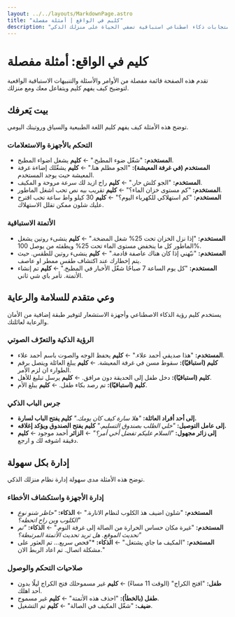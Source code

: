 ```yaml
---
layout: ../../layouts/MarkdownPage.astro
title: "كليم في الواقع | أمثلة مفصلة"
description: "استكشف سيناريوهات واقعية، أوامر، واستجابات ذكاء اصطناعي استباقية تضفي الحياة على منزلك الذكي."
---
```


# كليم في الواقع: أمثلة مفصلة

تقدم هذه الصفحة قائمة مفصلة من الأوامر والأسئلة والتنبيهات الاستباقية الواقعية لتوضيح كيف يفهم كليم ويتفاعل معك ومع منزلك.
## بيت يَعرفك

<div id="bayt-yaerifuk"></div>

توضح هذه الأمثلة كيف يفهم كليم اللغة الطبيعية والسياق وروتينك اليومي.

### التحكم بالأجهزة والاستعلامات

- **المستخدم:** "شغّل ضوء المطبخ." ← **كليم** يشغل اضواء المطبخ.
- **المستخدم (في غرفة المعيشة):** "الجو مظلم هنا." ← **كليم** يشغّلك إضاءة غرفة المعيشة حيث يوجد المستخدم.
- **المستخدم:** "الجو كلش حار." ← **كليم** راح ازيد لك سرعة مروحة و المكيف.
- **المستخدم:** "كم مستوى خزان الماء؟" ← **كليم** تقريب بيه نص تحب اشغل الماطور.
- **المستخدم:** "كم استهلاكي للكهرباء اليوم؟" ← **كليم** 30 كيلو واط ساعة تحب اقترح عليك شلون ممكن تقلل الاستهلاك.

### الأتمتة الاستباقية

- **المستخدم:** "إذا نزل الخزان تحت 25% شغل المضخة." ← **كليم** ينشىء روتين يشغل الماطور كل ما ينخفض مستوى الماء تحت 25% ويطفئه من يوصل 100%.
- **المستخدم:** "نبّهني إذا كان هناك عاصفة قادمة." ← **كليم** ينشىء روتين للطقس. حيث يتم إخطارك عند اكتشاف طقس ممطر او عاصف.
- **المستخدم:** "كل يوم الساعة 7 صباحًا شغّل الأخبار في المطبخ." ← **كليم** تم إنشاء الأتمتة. تأمر باي شي ثاني.
## وعي متقدم للسلامة والرعاية

<div id="salamah-wa-reaayah"></div>

يستخدم كليم رؤية الذكاء الاصطناعي وأجهزة الاستشعار لتوفير طبقة إضافية من الأمان والرعاية لعائلتك.

### الرؤية الذكية والتعرّف الصوتي

- **المستخدم:** "هذا صديقي أحمد علاء." ← **كليم** يحفظ الوجه والصوت باسم أحمد علاء.
- **كليم (استباقيًا):** سقوط مسن في غرفة المعيشة. ← **كليم** يبلغ العائلة ويتصل برقم الطوارء ان لزم الأمر.
- **كليم (استباقيًا):** دخل طفل إلى الحديقة دون مرافق. ← **كليم** يرسل تبليغ للأهل.
- **كليم (استباقيًا):** تم رصد بكاء طفل. ← **كليم** يبلغ الأم.

### جرس الباب الذكي

- **إلى أحد أفراد العائلة:** *"هلا سارة كيف كان يومك."* **كليم يفتح الباب لسارة.**
- **إلى عامل التوصيل:** *"خلي الطلب بصندوق التسليم."* **كليم يفتح الصندوق ويؤكد إغلاقه.**
- **إلى زائر مجهول:** *"السلام عليكم تفضل أخي أمر؟"* ← **الزائر** أحمد موجود ← **كليم** دقيقة اشوفه لك و ارجع.
## إدارة بكل سهولة

<div id="idarah-bi-suhulah"></div>

توضح هذه الأمثلة مدى سهولة إدارة نظام منزلك الذكي.

### إدارة الأجهزة واستكشاف الأخطاء

- **المستخدم:** "شلون اضيف هذ الكلوب لنظام الانارة." ← **الذكاء:** *"حاظر شنو نوع الكلوب وين راح اتحطه؟"*
- **المستخدم:** "غيرة مكان حساس الحرارة من الصالة إلى غرفة النوم." ← **الذكاء:** *"تم تحديث الموقع. هل تريد تحديث الأتمتة المرتبطة؟"*
- **المستخدم:** "المكيف ما جاي يشتغل." ← **الذكاء:** *"فحص سريع… تم العثور على مشكلة اتصال. تم اعاد الربط الان."

### صلاحيات التحكم والوصول

- **طفل:** "افتح الكراج" (الوقت 11 مساءً) ← **كليم** غير مسموحلك فتح الكراج ليلًا بدون أحد اهلك.
- **طفل (بالخطأ):** "احذف هذه الأتمتة" ← **كليم** غير مسموح.
- **ضيف:** "شغّل المكيف في الصالة" ← **كليم** تم التشغيل.